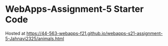 # WebApps-Assignment-5 Starter Code
Hosted at https://44-563-webapps-f21.github.io/webapps-s21-assignment-5-Jahnavi2325/animals.html
